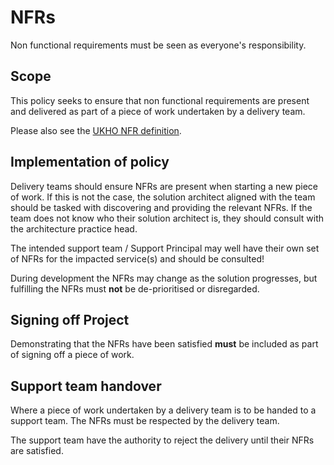 # NFRs

Non functional requirements must be seen as everyone's responsibility.

## Scope

This policy seeks to ensure that non functional requirements are present and delivered as part of a piece of work undertaken by a delivery team.

Please also see the [UKHO NFR definition](https://ukho.sharepoint.com/sites/eagwiki/Pages/NFR%27s.aspx).

## Implementation of policy

Delivery teams should ensure NFRs are present when starting a new piece of work. If this is not the case, the solution architect aligned with the team should be tasked with discovering and providing the relevant NFRs. If the team does not know who their solution architect is, they should consult with the architecture practice head.

The intended support team / Support Principal may well have their own set of NFRs for the impacted service(s) and should be consulted!

During development the NFRs may change as the solution progresses, but fulfilling the NFRs must **not** be de-prioritised or disregarded.

## Signing off Project

Demonstrating that the NFRs have been satisfied **must** be included as part of signing off a piece of work. 

## Support team handover

Where a piece of work undertaken by a delivery team is to be handed to a support team. The NFRs must be respected by the delivery team.

The support team have the authority to reject the delivery until their NFRs are satisfied.
